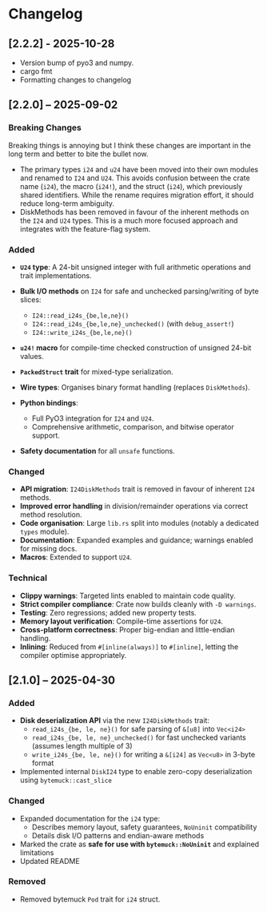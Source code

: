 # Changelog

## \[2.2.2] - 2025-10-28

- Version bump of pyo3 and numpy.
- cargo fmt
- Formatting changes to changelog

## \[2.2.0] – 2025-09-02

### Breaking Changes

Breaking things is annoying but I think these changes are important in the long term and better to bite the bullet now.

- The primary types `i24` and `u24` have been moved into their own modules and renamed to `I24` and `U24`.
  This avoids confusion between the crate name (`i24`), the macro (`i24!`), and the struct (`i24`), which previously shared identifiers.
  While the rename requires migration effort, it should reduce long-term ambiguity.
- DiskMethods has been removed in favour of the inherent methods on the `I24` and `U24` types.
  This is a much more focused approach and integrates with the feature-flag system.

### Added

- **`U24` type**: A 24-bit unsigned integer with full arithmetic operations and trait implementations.
- **Bulk I/O methods** on `I24` for safe and unchecked parsing/writing of byte slices:

  - `I24::read_i24s_{be,le,ne}()`
  - `I24::read_i24s_{be,le,ne}_unchecked()` (with `debug_assert!`)
  - `I24::write_i24s_{be,le,ne}()`
- **`u24!` macro** for compile-time checked construction of unsigned 24-bit values.
- **`PackedStruct` trait** for mixed-type serialization.
- **Wire types**: Organises binary format handling (replaces `DiskMethods`).
- **Python bindings**:

  - Full PyO3 integration for `I24` and `U24`.
  - Comprehensive arithmetic, comparison, and bitwise operator support.
- **Safety documentation** for all `unsafe` functions.

### Changed

- **API migration**: `I24DiskMethods` trait is removed in favour of inherent `I24` methods.
- **Improved error handling** in division/remainder operations via correct method resolution.
- **Code organisation**: Large `lib.rs` split into modules (notably a dedicated `types` module).
- **Documentation**: Expanded examples and guidance; warnings enabled for missing docs.
- **Macros**: Extended to support `U24`.

### Technical

- **Clippy warnings**: Targeted lints enabled to maintain code quality.
- **Strict compiler compliance**: Crate now builds cleanly with `-D warnings`.
- **Testing**: Zero regressions; added new property tests.
- **Memory layout verification**: Compile-time assertions for `U24`.
- **Cross-platform correctness**: Proper big-endian and little-endian handling.
- **Inlining**: Reduced from `#[inline(always)]` to `#[inline]`, letting the compiler optimise appropriately.

## [2.1.0] – 2025-04-30

### Added

- **Disk deserialization API** via the new `I24DiskMethods` trait:
  - `read_i24s_{be, le, ne}()` for safe parsing of `&[u8]` into `Vec<i24>`
  - `read_i24s_{be, le, ne}_unchecked()` for fast unchecked variants (assumes length multiple of 3)
  - `write_i24s_{be, le, ne}()` for writing a `&[i24]` as `Vec<u8>` in 3-byte format
- Implemented internal `DiskI24` type to enable zero-copy deserialization using `bytemuck::cast_slice`

### Changed

- Expanded documentation for the `i24` type:
  - Describes memory layout, safety guarantees, `NoUninit` compatibility
  - Details disk I/O patterns and endian-aware methods
- Marked the crate as **safe for use with `bytemuck::NoUninit`** and explained limitations
- Updated README

### Removed

- Removed bytemuck `Pod` trait for `i24` struct.
